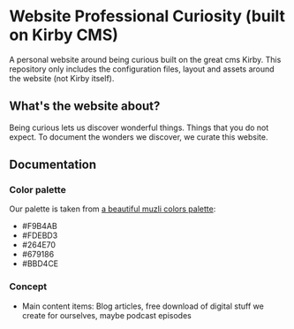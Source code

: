 # Website Professional Curiosity (built on Kirby CMS)

A personal website around being curious built on the great cms Kirby. This repository only includes the configuration files, layout and assets around the website (not Kirby itself).

## What's the website about?

Being curious lets us discover wonderful things. Things that you do not expect. To document the wonders we discover, we curate this website.

## Documentation

### Color palette

Our palette is taken from [a beautiful muzli colors palette](https://colors.muz.li/palette/f9b4ab/fdebd3/264e70/679186/bbd4ce):

* #F9B4AB
* #FDEBD3
* #264E70
* #679186
* #BBD4CE

### Concept

* Main content items: Blog articles, free download of digital stuff we create for ourselves, maybe podcast episodes